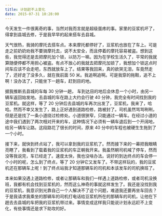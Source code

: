 ```yaml
---
title: 计划赶不上变化
date: 2015-07-31 10:28:00
---
```


今天发生一件很离奇的事，当然对我而言就是超级蛋疼的事。家里的豆浆机坏了，得拿到县城去修，于是我早早的起来搭车去县城。

天气很热，我骑的摩托去搭车点。本来摩托都停好了，豆浆机也放在了车上。可是走之前奶奶劝我不要骑摩托去，说不太安全，而且停着的摩托容易被盗。想到这些，我觉得还是去把摩托加个锁，以防万一嘛。因为在学校生活久了，平常的我就算随便停都不用担心被盗。有点不放心的我就去把摩托加锁了，我想加个锁这点时间车应该不会走吧，东西就放车上了。结果等我回来，真的欲哭无泪，车竟然走了，还好走了没多久，就在我前面 50 米。我追啊追啊。可是我穿的拖鞋，追不上啊！没办法了，只能坐下一趟车，赶到目的地。

据我推断去县城的车每 30 分钟一趟， 车到达目的地后会休息一个小时，由另一辆车返回始发地。去县城的车在路上大约会行驶 40 分钟，我完全有时间找到我的豆浆机。就这样，等了 20 分钟后去县城的车再次出发了，豆浆机，我来了，哈哈。然而不幸又发生了，路上正好遇到道路检修，路被封了。司机虽然骂骂咧咧，但是还是找了一条小道绕过检修处。小道很狭窄，只能通过一辆车。在经过小道的途中我们遇到了两次相对开来的车，这种情况下必须有一辆车退后到一个开阔地，给另一辆车让路。这段路花了很长的时间，原来 40 分中的车程也被硬生生拖到了一个小时。

接下来，就快到终点站了，我可以拿到我的豆浆机了。然而接下来的一幕把我眼睛亮瞎了，我看到了载着我的豆浆机的车正朝我开来。我虽然朝司机喊了停车，然而没等我说完，车已经走了。速度太快，我也没啥办法。说好的到达终点的车会停一个小时的呢，怎么到了终点，等了 20 分钟它又发车了。不带这样玩的，我的豆浆机还在那辆车上呢！到了终点站我才知道那辆车的司机和本该发车的司机换班了。

本来如果没遇上道路检修，或者让那辆车和我们一样遇上道路检修，或者司机没换班，我都有机会找到豆浆机的，然而这么神奇的事就这样发生了。我还是没找到我的豆浆机，我意识到光靠自己一个人解决不了这个问题，难道我还要再坐车回去？于是我请求我乘坐的那辆车的司机打电话给豆浆机所在的那辆车的司机，让他在下趟去去县城的车把我的豆浆机带过来。事情变成这样我只能说计划永远赶不上变化，有些事情还是求下助攻的好。
